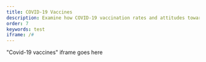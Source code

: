 ```yaml
---
title: COVID-19 Vaccines
description: Examine how COVID-19 vaccination rates and attitudes towards getting vaccinated varied across Medicare beneficiaries.
order: 7
keywords: test
iframe: /#
---
```


"Covid-19 vaccines" iframe goes here
